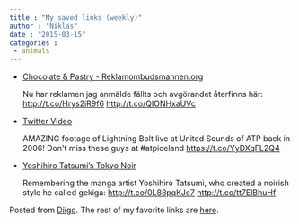 ```yaml
---
title : "My saved links (weekly)"
author : "Niklas"
date : "2015-03-15"
categories : 
 - animals
---
```


- [Chocolate & Pastry - Reklamombudsmannen.org](http://reklamombudsmannen.org/uttalande/chocolate-pastry-)
    
    Nu har reklamen jag anmälde fällts och avgörandet återfinns här: http://t.co/Hrys2iR9f6 http://t.co/QIONHxaUVc
    
- [Twitter Video](https://amp.twimg.com/v/ba562243-3b6f-4e38-8702-c5e27a9c6991)
    
    AMAZING footage of Lightning Bolt live at United Sounds of ATP back in 2006! Don't miss these guys at #atpiceland https://t.co/YyDXqFL2Q4
    
    
- [Yoshihiro Tatsumi’s Tokyo Noir](http://www.theparisreview.org/blog/2015/03/11/a-very-normal-person/)
    
    Remembering the manga artist Yoshihiro Tatsumi, who created a noirish style he called gekiga: http://t.co/0L88pqKJc7 http://t.co/tt7ElBhuHf
    

Posted from [Diigo](https://www.diigo.com). The rest of my favorite links are [here](https://www.diigo.com/user/npivic).
